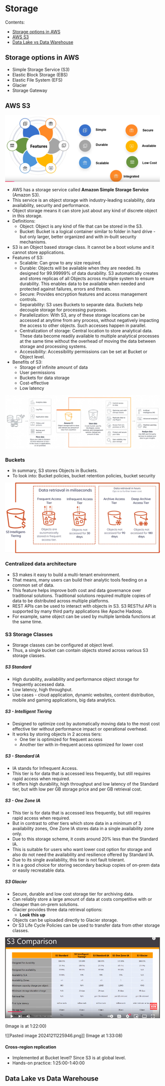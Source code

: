 # Storage

Contents: 
- [Storage options in AWS](#storage-options-in-aws)
- [AWS S3](#aws-s3)
- [Data Lake vs Data Warehouse](#data-lake-vs-data-warehouse)

## Storage options in AWS
* Simple Storage Service (S3)
* Elastic Block Storage (EBS)
* Elastic File System (EFS)
* Glacier
* Storage Gateway

## AWS S3

![S3](./images/S3.png)
* AWS has a storage service called **Amazon Simple Storage Service** (Amazon S3). 
* This service is an object storage with industry-leading scalability, data availability, security and performance. 
* Object storage means it can store just about any kind of discrete object in this storage.
* Definitions: 
	* Object: Object is any kind of file that can be stored in the S3. 
	* Bucket: Bucket is a logical container similar to folder in hard drive - but only larger, better organized and with in-built security mechanisms. 
* S3 is an Object based storage class. It cannot be a boot volume and it cannot store applications. 
* Features of S3: 
	* Scalable: Can grow to any size required. 
	* Durable: Objects will be available when they are needed. Its designed for 99.99999% of data durability. S3 automatically creates and stores replicas of all Objects across multiple system to ensure durability. This enables data to be available when needed and protected against failures, errors and threats. 
	* Secure: Provides encryption features and access management controls. 
	* Separability: S3 uses Buckets to separate data. Buckets help decouple storage for processing purposes. 
	* Parallelization: With S3, any of these storage locations can be accessed at anytime from any process, without negatively impacting the access to other objects. Such accesses happen in parallel. 
	* Centralization of storage: Central location to store analytical data. These data become readily available to multiple analytical processes at the same time without the overhead of moving the data between storage and processing systems. 
	* Accessibility: Accessibility permissions can be set at Bucket or Object level. 
* Benefits of S3:
	* Storage of infinite amount of data
	* User permissions
	* Buckets for data storage
	* Cost-effective
	* Low latency

![Storage](./images/storage.png)

### Buckets
* In summary, S3 stores Objects in Buckets. 
* To look into: Bucket policies, bucket retention policies, bucket security

![Buckets](./images/buckets.png)


### Centralized data architecture
* S3 makes it easy to build a multi-tenant environment. 
* That means, many users can build their analytic tools feeding on a common set of data. 
* This feature helps improve both cost and data governance over traditional solutions. Traditional solutions required multiple copies of data to be distributed across multiple platforms. 
* REST APIs can be used to interact with objects in S3. S3 RESTful API is supported by many third party applications like Apache Hadoop. 
* For example, same object can be used by multiple lambda functions at the same time. 

### S3 Storage Classes
* Storage classes can be configured at object level. 
* Thus, a single bucket can contain objects stored across various S3 storage classes.
##### S3 Standard
- High durability, availability and performance object storage for frequently accessed data.
- Low latency, high throughput. 
- Use cases - cloud application, dynamic websites, content distribution, mobile and gaming applications, big data analytics. 
##### S3 - Intelligent Tiering
* Designed to optimize cost by automatically moving data to the most cost effective tier without performance impact or operational overhead. 
* It works by storing objects in 2 access tiers: 
	* One tier is optimized for frequent access
	* Another tier with in-frequent access optimized for lower cost
##### S3 - Standard IA
* IA stands for Infrequent Access. 
* This tier is for data that is accessed less frequently, but still requires rapid access when required. 
* It offers high durability, high throughput and low latency of the Standard tier, but with low per GB storage price and per GB retrieval cost. 
##### S3 - One Zone IA
* This tier is for data that is accessed less frequently, but still requires rapid access when required. 
* But in contrast to other tiers which store data in a minimum of 3 availability zones, One Zone IA stores data in a single availability zone only.
* Due to this storage scheme, it costs around 20% less than the Standard IA. 
* This is suitable for users who want lower cost option for storage and also do not need the availability and resilience offered by Standard IA. 
* Due to its single availability, this tier is not fault tolerant.
* It is a good choice for storing secondary backup copies of on-prem data or easily recreatable data. 
##### S3 Glacier
* Secure, durable and low cost storage tier for archiving data. 
* Can reliably store a large amount of data at costs competitive with or cheaper than on-prem solutions. 
* Glacier provides three data retrieval options: 
	* **Look this up**
* Objects can be uploaded directly to Glacier storage. 
* Or S3 Life Cycle Policies can be used to transfer data from other storage classes. 

![S3 Comparison](./images/S3_comparison.png)

(Image is at 1:22:00)


![[Pasted image 20241211225946.png]]
(Image at 1:33:08)
#### Cross-region replication
* Implemented at Bucket level? Since S3 is at global level. 
* Hands-on practice: 1:25:00-1:40:00


## Data Lake vs Data Warehouse
